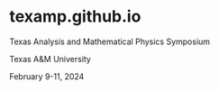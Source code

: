 # texamp.github.io
Texas Analysis and Mathematical Physics Symposium

Texas A\&M University

February 9-11, 2024
